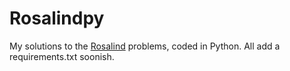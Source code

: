 # Rosalindpy

My solutions to the [Rosalind](http://rosalind.info/) problems, coded in Python.
All add a requirements.txt soonish.
